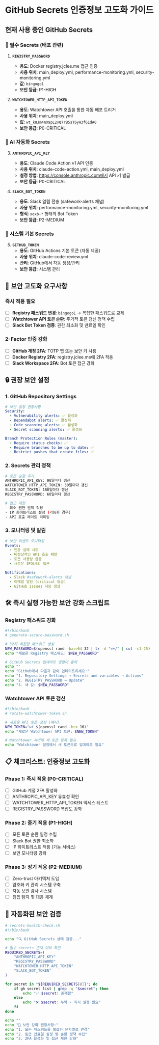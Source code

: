 # GitHub Secrets 인증정보 고도화 가이드

## 현재 사용 중인 GitHub Secrets

### 🔑 필수 Secrets (배포 관련)
1. **`REGISTRY_PASSWORD`** 
   - **용도**: Docker registry.jclee.me 접근 인증
   - **사용 위치**: main_deploy.yml, performance-monitoring.yml, security-monitoring.yml
   - **값**: `bingogo1`
   - **보안 등급**: P1-HIGH

2. **`WATCHTOWER_HTTP_API_TOKEN`**
   - **용도**: Watchtower API 호출을 통한 자동 배포 트리거
   - **사용 위치**: main_deploy.yml
   - **값**: `wt_k8Jm4nX9pL2vQ7rB5sT6yH3fG1dA0`
   - **보안 등급**: P0-CRITICAL

### 🤖 AI 자동화 Secrets
3. **`ANTHROPIC_API_KEY`**
   - **용도**: Claude Code Action v1 API 인증
   - **사용 위치**: claude-code-action.yml, main_deploy.yml
   - **설정 방법**: https://console.anthropic.com에서 API 키 발급
   - **보안 등급**: P0-CRITICAL

4. **`SLACK_BOT_TOKEN`**
   - **용도**: Slack 알림 전송 (safework-alerts 채널)
   - **사용 위치**: performance-monitoring.yml, security-monitoring.yml
   - **형식**: `xoxb-*` 형태의 Bot Token
   - **보안 등급**: P2-MEDIUM

### 🔧 시스템 기본 Secrets
5. **`GITHUB_TOKEN`**
   - **용도**: GitHub Actions 기본 토큰 (자동 제공)
   - **사용 위치**: claude-code-review.yml
   - **관리**: GitHub에서 자동 생성/관리
   - **보안 등급**: 시스템 관리

## 🚨 보안 고도화 요구사항

### 즉시 적용 필요
- [ ] **Registry 패스워드 변경**: `bingogo1` → 복잡한 패스워드로 교체
- [ ] **Watchtower API 토큰 순환**: 주기적 토큰 갱신 정책 수립
- [ ] **Slack Bot Token 검증**: 권한 최소화 및 만료일 확인

### 2-Factor 인증 강화
- [ ] **GitHub 계정 2FA**: TOTP 앱 또는 보안 키 사용
- [ ] **Docker Registry 2FA**: registry.jclee.me에 2FA 적용
- [ ] **Slack Workspace 2FA**: Bot 토큰 접근 강화

## 🔒 권장 보안 설정

### 1. GitHub Repository Settings
```yaml
# 보안 설정 권장사항
Security:
  - Vulnerability alerts: ✅ 활성화
  - Dependabot alerts: ✅ 활성화  
  - Code scanning alerts: ✅ 활성화
  - Secret scanning alerts: ✅ 활성화

Branch Protection Rules (master):
  - Require status checks: ✅
  - Require branches to be up to date: ✅
  - Restrict pushes that create files: ✅
```

### 2. Secrets 관리 정책
```bash
# 토큰 순환 주기
ANTHROPIC_API_KEY: 90일마다 갱신
WATCHTOWER_HTTP_API_TOKEN: 30일마다 갱신
SLACK_BOT_TOKEN: 180일마다 갱신
REGISTRY_PASSWORD: 60일마다 갱신

# 접근 제한
- 최소 권한 원칙 적용
- IP 화이트리스트 설정 (가능한 경우)
- API 호출 레이트 리미팅
```

### 3. 모니터링 및 알림
```yaml
# 보안 이벤트 모니터링
Events:
  - 인증 실패 시도
  - 비정상적인 API 호출 패턴
  - 토큰 사용량 급증
  - 새로운 IP에서의 접근

Notifications:
  - Slack #safework-alerts 채널
  - 이메일 알림 (critical 등급)
  - GitHub Issues 자동 생성
```

## 🛠️ 즉시 실행 가능한 보안 강화 스크립트

### Registry 패스워드 강화
```bash
#!/bin/bash
# generate-secure-password.sh

# 32자 복잡한 패스워드 생성
NEW_PASSWORD=$(openssl rand -base64 32 | tr -d "=+/" | cut -c1-25)
echo "새로운 Registry 패스워드: $NEW_PASSWORD"

# GitHub Secrets 업데이트 명령어 출력
echo ""
echo "GitHub에서 다음과 같이 업데이트하세요:"
echo "1. Repository Settings → Secrets and variables → Actions"
echo "2. REGISTRY_PASSWORD → Update"
echo "3. 새 값: $NEW_PASSWORD"
```

### Watchtower API 토큰 갱신
```bash
#!/bin/bash
# rotate-watchtower-token.sh

# 새로운 API 토큰 생성 (예시)
NEW_TOKEN="wt_$(openssl rand -hex 16)"
echo "새로운 Watchtower API 토큰: $NEW_TOKEN"

# Watchtower 서버에 새 토큰 등록 필요
echo "Watchtower 설정에서 새 토큰으로 업데이트 필요"
```

## 📋 체크리스트: 인증정보 고도화

### Phase 1: 즉시 적용 (P0-CRITICAL)
- [ ] GitHub 계정 2FA 활성화
- [ ] ANTHROPIC_API_KEY 유효성 확인
- [ ] WATCHTOWER_HTTP_API_TOKEN 액세스 테스트
- [ ] REGISTRY_PASSWORD 복잡도 강화

### Phase 2: 중기 적용 (P1-HIGH)
- [ ] 모든 토큰 순환 일정 수립
- [ ] Slack Bot 권한 최소화
- [ ] IP 화이트리스트 적용 (가능 서비스)
- [ ] 보안 모니터링 강화

### Phase 3: 장기 적용 (P2-MEDIUM)  
- [ ] Zero-trust 아키텍처 도입
- [ ] 암호화 키 관리 시스템 구축
- [ ] 자동 보안 감사 시스템
- [ ] 침입 탐지 및 대응 체계

## 🚀 자동화된 보안 검증

```bash
# secrets-health-check.sh
#!/bin/bash

echo "🔍 GitHub Secrets 상태 검증..."

# 필수 secrets 존재 여부 확인
REQUIRED_SECRETS=(
    "ANTHROPIC_API_KEY"
    "REGISTRY_PASSWORD" 
    "WATCHTOWER_HTTP_API_TOKEN"
    "SLACK_BOT_TOKEN"
)

for secret in "${REQUIRED_SECRETS[@]}"; do
    if gh secret list | grep -q "$secret"; then
        echo "✅ $secret: 존재함"
    else
        echo "❌ $secret: 누락 - 즉시 설정 필요"
    fi
done

echo ""
echo "🔐 보안 강화 권장사항:"
echo "1. 모든 패스워드를 복잡한 문자열로 변경"
echo "2. 토큰 만료일 설정 및 순환 정책 수립"
echo "3. 2FA 활성화 및 접근 제한 강화"
```